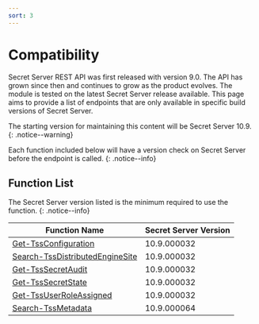 ```yaml
---
sort: 3
---
```


# Compatibility

Secret Server REST API was first released with version 9.0. The API has grown since then and continues to grow as the product evolves. The module is tested on the latest Secret Server release available. This page aims to provide a list of endpoints that are only available in specific build versions of Secret Server.

The starting version for maintaining this content will be Secret Server 10.9.
{: .notice--warning}

Each function included below will have a version check on Secret Server before the endpoint is called.
{: .notice--info}

## Function List

The Secret Server version listed is the minimum required to use the function.
{: .notice--info}

| **Function Name**                 | **Secret Server Version** |
| --------------------------------- | ------------------------- |
| [Get-TssConfiguration]            | 10.9.000032               |
| [Search-TssDistributedEngineSite] | 10.9.000032               |
| [Get-TssSecretAudit]              | 10.9.000032               |
| [Get-TssSecretState]              | 10.9.000032               |
| [Get-TssUserRoleAssigned]         | 10.9.000032               |
| [Search-TssMetadata]              | 10.9.000064               |

[Get-TssSecretAudit]:/thycotic.secretserver/commands/secrets/Get-TssSecretAudit
[Get-TssUserRoleAssigned]:/thycotic.secretserver/commands/users/Get-TssUserRoleAssigned
[Get-TssSecretState]:/thycotic.secretserver/commands/secrets/Get-TssSecretState
[Get-TssConfiguration]:/thycotic.secretserver/commands/configurations/Get-TssConfiguration
[Search-TssDistributedEngineSite]:/thycotic.secretserver/commands/distributed-engine/Search-TssDistributedEngineSite
[Search-TssMetadata]:/thycotic.secretserver/commands/metadata/Search-TssMetadata
